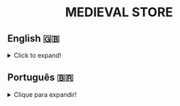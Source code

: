 <h1 align="center">MEDIEVAL STORE</h1>

## English 🇬🇧
<details>
  <summary>Click to expand!</summary>
  
### Description
Medieval Store is a RESTful API developed with the MSC (Model-Service-Controller) layered software architecture during the Back-end module at [Trybe](https://www.betrybe.com/) in September, 2022.   
The objective of Medieval store is to simulate the management system of a medieval/fantasy store with CRUD endpoints for users, products and orders.
### Technologies and Tools
<img src="https://img.shields.io/badge/Docker-2CA5E0?style=for-the-badge&logo=docker&logoColor=white" alt="docker-logo"/>
<img src="https://img.shields.io/badge/npm-CB3837?style=for-the-badge&logo=npm&logoColor=white" alt="npm-logo"/>
<img src="https://img.shields.io/badge/MySQL-005C84?style=for-the-badge&logo=mysql&logoColor=white" alt="mysql-logo"/>
<img src="https://img.shields.io/badge/TypeScript-007ACC?style=for-the-badge&logo=typescript&logoColor=white" alt="typescript-logo"/>
<img src="https://img.shields.io/badge/Node.js-339933?style=for-the-badge&logo=nodedotjs&logoColor=white" alt="nodejs-logo"/>
<img src="https://img.shields.io/badge/Express.js-000000?style=for-the-badge&logo=express&logoColor=white" alt="expressjs-logo"/>
<img src="https://img.shields.io/badge/JWT-000000?style=for-the-badge&logo=JSON%20web%20tokens&logoColor=white" alt="jwt-logo"/>
<img src="https://img.shields.io/badge/Swagger-85EA2D?style=for-the-badge&logo=Swagger&logoColor=white" alt="swagger-logo"/>
<img src="https://img.shields.io/badge/Postman-FF6C37?style=for-the-badge&logo=Postman&logoColor=white" alt="postman-logo"/>

Medieval Store was developed through **Docker** to create an isolated development environment. The **npm** package **express-async-errors** was used to deal with asynchronous errors. This project was developed using the **MSC** (Model-Service-Controller) layered architecture, with **MySQL** as the chosen database management system. 
Also, the **jsonwebtoken** (JWT) library was used to generate and authenticate tokens, adding a layer of security to this API, using validation through middlewares.
The **Express.js** framework was used to structure this API's endpoints in a **RESTful** manner and the **TypeScript** superset was used to develop a robust, strongly typed software.
Afterwards, **Swagger** and **Postman** were used to write and publish Medieval Store's documentation.


### This API's documentation is available [here](https://documenter.getpostman.com/view/22527487/2s83YWn66h)!

</details>

## Português 🇧🇷
<details>
  <summary>Clique para expandir!</summary>
  
### Descrição
Medieval Store é uma API RESTful desenvolvida com a arquitetura de software em camadas MSC (Model-Service-Controller) durante o módulo Back-end na [Trybe](https://www.betrybe.com/) em Setembro de 2022.   
O objetivo do Medieval Store é simular o sistema de gestão de uma loja medieval/fantasia com endpoints CRUD para usuários, produtos e pedidos.
### Tecnologias e Ferramentas
<img src="https://img.shields.io/badge/Docker-2CA5E0?style=for-the-badge&logo=docker&logoColor=white" alt="docker-logo"/>
<img src="https://img.shields.io/badge/npm-CB3837?style=for-the-badge&logo=npm&logoColor=white" alt="npm-logo"/>
<img src="https://img.shields.io/badge/MySQL-005C84?style=for-the-badge&logo=mysql&logoColor=white" alt="mysql-logo"/>
<img src="https://img.shields.io/badge/TypeScript-007ACC?style=for-the-badge&logo=typescript&logoColor=white" alt="typescript-logo"/>
<img src="https://img.shields.io/badge/Node.js-339933?style=for-the-badge&logo=nodedotjs&logoColor=white" alt="nodejs-logo"/>
<img src="https://img.shields.io/badge/Express.js-000000?style=for-the-badge&logo=express&logoColor=white" alt="expressjs-logo"/>
<img src="https://img.shields.io/badge/JWT-000000?style=for-the-badge&logo=JSON%20web%20tokens&logoColor=white" alt="jwt-logo"/>
<img src="https://img.shields.io/badge/Swagger-85EA2D?style=for-the-badge&logo=Swagger&logoColor=white" alt="swagger-logo"/>
<img src="https://img.shields.io/badge/Postman-FF6C37?style=for-the-badge&logo=Postman&logoColor=white" alt="postman-logo"/>

Medieval Store foi desenvolvido através do **Docker** para criar um ambiente de desenvolvimento isolado. O pacote **npm** **express-async-errors** foi usado para lidar com erros assíncronos. Este projeto foi desenvolvido utilizando a arquitetura em camadas **MSC** (Model-Service-Controller), com o **MySQL** como sistema de gerenciamento de banco de dados escolhido.
Além disso, a biblioteca **jsonwebtoken** (JWT) foi utilizada para gerar e autenticar tokens, adicionando uma camada de segurança a esta API, utilizando validações via middlewares.
A estrutura **Express.js** foi usada para estruturar os endpoints dessa API de maneira **RESTful** e o superset **TypeScript** foi usado para desenvolver um software robusto e fortemente tipado.
Posteriormente, **Swagger** e **Postman** foram usados ​​para escrever e publicar a documentação da Medieval Store.


### A documentação desta API está disponível [aqui](https://documenter.getpostman.com/view/22527487/2s83YWn66h)!

</details>





